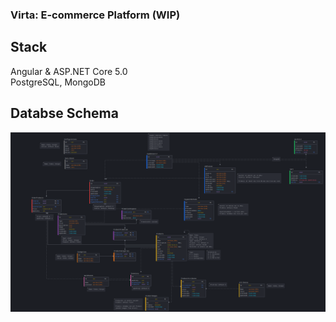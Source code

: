 ### Virta: E-commerce Platform (WIP)

## Stack
Angular & ASP.NET Core 5.0  
PostgreSQL, MongoDB 

## Databse Schema
![Database schema](DbShema.png)

